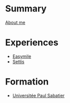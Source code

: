 # Summary

[About me](about/me.md)

# Experiences

- [Easymile](experiences/easymile.md)
- [Settis](experiences/settis.md)

# Formation

- [Universitée Paul Sabatier](formations/ups.md)
